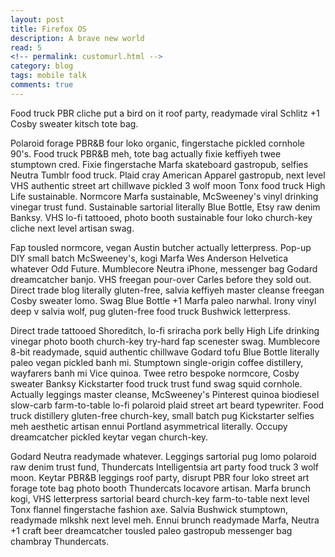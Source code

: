 ```yaml
---
layout: post
title: Firefox OS
description: A brave new world
read: 5
<!-- permalink: customurl.html -->
category: blog
tags: mobile talk
comments: true
---
```


Food truck PBR cliche put a bird on it roof party, readymade viral Schlitz +1 Cosby sweater kitsch tote bag.

Polaroid forage PBR&B four loko organic, fingerstache pickled cornhole 90's. Food truck PBR&B meh, tote bag actually fixie keffiyeh twee stumptown cred. Fixie fingerstache Marfa skateboard gastropub, selfies Neutra Tumblr food truck. Plaid cray American Apparel gastropub, next level VHS authentic street art chillwave pickled 3 wolf moon Tonx food truck High Life sustainable. Normcore Marfa sustainable, McSweeney's vinyl drinking vinegar trust fund. Sustainable sartorial literally Blue Bottle, Etsy raw denim Banksy. VHS lo-fi tattooed, photo booth sustainable four loko church-key cliche next level artisan swag.

Fap tousled normcore, vegan Austin butcher actually letterpress. Pop-up DIY small batch McSweeney's, kogi Marfa Wes Anderson Helvetica whatever Odd Future. Mumblecore Neutra iPhone, messenger bag Godard dreamcatcher banjo. VHS freegan pour-over Carles before they sold out. Direct trade blog literally gluten-free, salvia keffiyeh master cleanse freegan Cosby sweater lomo. Swag Blue Bottle +1 Marfa paleo narwhal. Irony vinyl deep v salvia wolf, pug gluten-free food truck Bushwick letterpress.

Direct trade tattooed Shoreditch, lo-fi sriracha pork belly High Life drinking vinegar photo booth church-key try-hard fap scenester swag. Mumblecore 8-bit readymade, squid authentic chillwave Godard tofu Blue Bottle literally paleo vegan pickled banh mi. Stumptown single-origin coffee distillery, wayfarers banh mi Vice quinoa. Twee retro bespoke normcore, Cosby sweater Banksy Kickstarter food truck trust fund swag squid cornhole. Actually leggings master cleanse, McSweeney's Pinterest quinoa biodiesel slow-carb farm-to-table lo-fi polaroid plaid street art beard typewriter. Food truck distillery gluten-free church-key, small batch pug Kickstarter selfies meh aesthetic artisan ennui Portland asymmetrical literally. Occupy dreamcatcher pickled keytar vegan church-key.

Godard Neutra readymade whatever. Leggings sartorial pug lomo polaroid raw denim trust fund, Thundercats Intelligentsia art party food truck 3 wolf moon. Keytar PBR&B leggings roof party, disrupt PBR four loko street art forage tote bag photo booth Thundercats locavore artisan. Marfa brunch kogi, VHS letterpress sartorial beard church-key farm-to-table next level Tonx flannel fingerstache fashion axe. Salvia Bushwick stumptown, readymade mlkshk next level meh. Ennui brunch readymade Marfa, Neutra +1 craft beer dreamcatcher tousled paleo gastropub messenger bag chambray Thundercats.

<!-- Just write the post in here, no templated sections to confuse matters! :+1:

[Linkage](https://www.level-out.com)

A little bit of `code`

{% highlight javascript linenos %}
console.log('a sample JS codeblock');
{% endhighlight %}

Mention @lukehedger

> Instantly quotable

Insert an image like so...
![dope image]({{ site.url }}/assets/screenshot.jpg)

Embed a Gist:

{% gist 7322467 %} -->